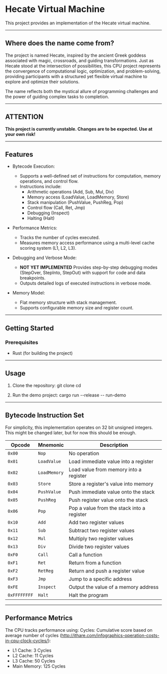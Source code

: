 # Hecate Virtual Machine

This project provides an implementation of the Hecate virtual machine.

---

## Where does the name come from?

The project is named Hecate, inspired by the ancient Greek goddess associated with magic, crossroads, and guiding transformations.
Just as Hecate stood at the intersection of possibilities, this CPU project represents the convergence of computational logic,
optimization, and problem-solving, providing participants with a structured yet flexible virtual machine to explore and
optimize their solutions.

The name reflects both the mystical allure of programming challenges and the power of guiding complex tasks to completion.

---

## ATTENTION
**This project is currently unstable. Changes are to be expected. Use at your own risk!**

---

## Features

- Bytecode Execution:
  - Supports a well-defined set of instructions for computation, memory operations, and control flow.
  - Instructions include:
    - Arithmetic operations (Add, Sub, Mul, Div)
    - Memory access (LoadValue, LoadMemory, Store)
    - Stack manipulation (PushValue, PushReg, Pop)
    - Control flow (Call, Ret, Jmp)
    - Debugging (Inspect)
    - Halting (Halt)

- Performance Metrics:
  - Tracks the number of cycles executed.
  - Measures memory access performance using a multi-level cache scoring system (L1, L2, L3).

- Debugging and Verbose Mode:
  - **NOT YET IMPLEMENTED** Provides step-by-step debugging modes (StepOver, StepInto, StepOut) with support for code and data breakpoints.
  - Outputs detailed logs of executed instructions in verbose mode.

- Memory Model:
  - Flat memory structure with stack management.
  - Supports configurable memory size and register count.

---

## Getting Started

### Prerequisites

- Rust (for building the project)

---

## Usage

1. Clone the repository:
   git clone <repository-url>
   cd <repository-name>

2. Run the demo project:
   cargo run --release -- run-demo

---

## Bytecode Instruction Set
For simplicity, this implementation operates on 32 bit unsigned integers.
This might be changed later, but for now this should be enough.

| Opcode       | Mnemonic     | Description                                |
| ------------ | ------------ | ------------------------------------------ |
| `0x00`       | `Nop`        | No operation                               |
| `0x01`       | `LoadValue`  | Load immediate value into a register       |
| `0x02`       | `LoadMemory` | Load value from memory into a register     |
| `0x03`       | `Store`      | Store a register's value into memory       |
| `0x04`       | `PushValue`  | Push immediate value onto the stack        |
| `0x05`       | `PushReg`    | Push register value onto the stack         |
| `0x06`       | `Pop`        | Pop a value from the stack into a register |
| `0x10`       | `Add`        | Add two register values                    |
| `0x11`       | `Sub`        | Subtract two register values               |
| `0x12`       | `Mul`        | Multiply two register values               |
| `0x13`       | `Div`        | Divide two register values                 |
| `0xF0`       | `Call`       | Call a function                            |
| `0xF1`       | `Ret`        | Return from a function                     |
| `0xF2`       | `RetReg`     | Return and push a register value           |
| `0xF3`       | `Jmp`        | Jump to a specific address                 |
| `0xFE`       | `Inspect`    | Output the value of a memory address       |
| `0xFFFFFFFF` | `Halt`       | Halt the program                           |

---

## Performance Metrics

The CPU tracks performance using:
Cycles: Cumulative score based on average number of cycles (http://ithare.com/infographics-operation-costs-in-cpu-clock-cycles/):
- L1 Cache: 3 Cycles
- L2 Cache: 11 Cycles
- L3 Cache: 50 Cycles
- Main Memory: 125 Cycles

